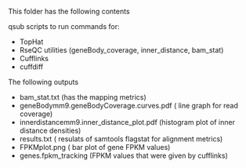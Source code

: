 This folder has the following contents

qsub scripts to run commands for:
- TopHat
- RseQC utilities (geneBody_coverage, inner_distance, bam_stat) 
- Cufflinks
- cuffdiff

The following outputs 
- bam_stat.txt (has the mapping metrics)
- geneBodymm9.geneBodyCoverage.curves.pdf ( line graph for read coverage)
- innerdistancemm9.inner_distance_plot.pdf (histogram plot of inner distance densities)
- results.txt ( resulats of samtools flagstat for alignment metrics)
- FPKMplot.png ( bar plot of gene FPKM values)
- genes.fpkm_tracking (FPKM values that were given by cufflinks)
